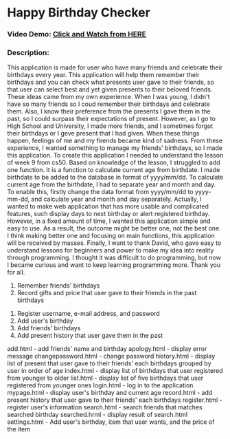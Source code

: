 # Happy Birthday Checker
### Video Demo:  [Click and Watch from HERE](https://youtu.be/dJIPHejkNEo)
### Description:
**<About This Project>**
 This application is made for user who have many friends and celebrate their birthdays every year.
This application will help them remember their birthdays and you can check what presents user gave to their friends,
so that user can select best and yet given presents to their beloved friends.
 These ideas came from my own experience. When I was young, I didn't have so many friends so I coud remember their birthdays and celebrate them.
Also, I know their preference from the presents I gave them in the past, so I could surpass their expectations of present.
However, as I go to High School and University, I made more friends, and I sometimes forgot their birthdays or I geve present that I had given.
When these things happen, feelings of me and my firends became kind of sadness.
From these experience, I wanted something to manage my friends' birthdays, so I made this application.
 To create this application I needed to understand the lesson of week 9 from cs50. Based on knowledge of the lesson, I struggled to add one function.
It is a function to calculate current age from birthdate. I made birthdate to be added to the database in format of yyyy/mm/dd.
To calculate current age from the birthdate, I had to separate year and month and day. To enable this, firstly change the data format from yyyy/mm/dd
to yyyy-mm-dd, and calculate year and month and day separately.
 Actually, I wanted to make web application that has more usable and complicated features, such display days to next birthday or alert registered birthday.
However, in a fixed amount of time, I wanted this application simple and easy to use. As a result, the outcome might be better one, not the best one.
I think making better one and focusing on main functions, this application will be received by masses.
 Finally, I want to thank David, who gave easy to understand lessons for beginners and power to make my idea into reality through programming.
I thought it was difficult to do programming, but now I became curious and want to keep learning programming more. Thank you for all.

**<Main Features>**
 1. Remember friends' birthdays
 2. Record gifts and price that  user gave to their friends in the past birthdays

**<Usage>**
 1. Register username, e-mail address, and password
 2. Add user's birthday
 3. Add friends' birthdays
 4. Add present history that user gave them in the past

**<Page Functions>**
 add.html - add friends' name and birthday
 apology.html - display error message
 changepassword.html - change password
 history.html - display list of present that user gave to their friends' each birthdays grouped by user in order of age
 index.html - display list of birthdays that user registered from younger to older
 list.html - display list of five birthdays that user registered from younger ones
 login.html - log in to the application
 mypage.html - display user's birthday and current age
 record.html - add present history that user gave to their friends' each birthdays
 register.html - register user's information
 search.html - search friends that matches searched birthday
 searched.hrml - display result of search.html
 settings.html - Add user's birthday, item that user wants, and the price of the item


